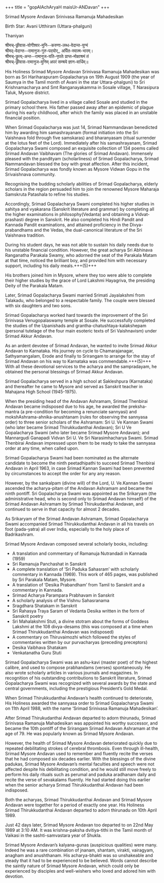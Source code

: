 +++
title = "gopAlAchAryaH maisUr-ANDavan"
+++


Srimad Mysore Andavan Srinivasa Ramanuja Mahadesikan

Birth Star: Avani Utthiram (Uttara-phalguni)  

Thaniyan

श्रीमच्-छ्रीवास-योगीश्वर-मुनि--करुणा-लब्ध-वेदान्त-युग्मं  
श्रीमद्-वेदान्त--रामानुज-गुरु-पदयोर्,, अर्पित-स्वात्म-भारम्।  
श्रीमच्-छ्रुत्य्-अन्त--रामानुज-यति-नृपतेः प्राप्त-मोक्षाश्रमं तं  
श्रीमच्-छ्रीवास-रामानुज-मुनिम् अपरं सम्श्रये ज्ञान-वार्धिम्॥



His Holiness Srimad Mysore Andavan Srinivasa Ramanuja Mahadesikan was born as Sri Hariharapuram Gopalacharya on 19th August 1909 (the   year of Saumya in the Tamil month of Avani in the star Uttara-phalguni) to Sri Krishnamacharya and Smt Ranganayakamma in Sosale village, T Narasipura Taluk, Mysore district.

Srimad Gopalacharya lived in a village called Sosale and studied in the primary school there. His father passed away after an epidemic of plague during his early childhood, after which the family was placed in an unstable financial position.

When Srimad Gopalacharya was just 14, Srimad Nammandavan benedicted him by awarding him samashrayanam (formal initiation into the Sri Vaishnava fold through five samskaras) and bharanyasam (ritual surrender at the lotus feet of the Lord).  Immediately after his samashrayanam, Srimad Gopalacharya Swami composed an exquisite collection of 134 poems called Srimad Andavan Vaibhavam (The glories of Srimad Andavan). Immensely pleased with the pandityam (scholarliness) of Srimad Gopalacharya, Srimad Nammandavan blessed the boy with great affection. After this incident, Srimad Gopalacharya was fondly known as Mysore Vidwan Gopu in the Srivaishnava community.

Recognising the budding scholarly abilities of Srimad Gopalacharya, elderly scholars in the region persuaded him to join the renowned Mysore Maharaja Samskruta Patashala to refine his studies.

Accordingly, Srimad Gopalacharya Swami completed  his higher studies in sahitya and vyakarana (Sanskrit literature and grammar) by completing all the higher examinations in philosophy(Vedanta)  and obtaining a Vidvat-prashasti degree in Sanskrit. He also completed his Hindi Pandit and Kannada Pandit examinations, and attained proficiency in the Divya-prabandhams and the Vedas, the dual-canonical literature of the Sri Vaishnava tradition.

During his student days, he was not able to sustain his daily needs due to his unstable financial condition. However, the great acharya Sri Abhinava Ranganatha Parakala Swamy, who adorned the seat of the Parakala Matam at that time,  noticed the brilliant boy, and provided him with necessary support, including his daily meals.+++(5)+++

His brothers joined him in Mysore, where they too were able to complete their higher studies by the grace of Lord Lakshmi Hayagriva, the presiding Deity of the Parakala Matam.

Later, Srimad Gopalacharya Swami  married Srimati Jayalakshmi from Talakadu, who belonged to a respectable family. The couple were blessed with six daughters and two sons.

Srimad Gopalacharya worked hard towards the improvement of the Sri Srinivasa Venugopalaswamy temple at Sosale. He successfully completed the studies of the Upanishads and grantha-chatushtaya-kalakshepam (personal tutelage of the four main esoteric texts of Sri Vaishnavism) under Srimad Akkur Andavan.

As an ardent devotee of Srimad Andavan, he wanted to invite Srimad Akkur Andavan to Karnataka. His journey on cycle to Chamarajanagar, Sathyamangalam, Erode and  finally to Srirangam to arrange for the stay of Srimad Andavan on his way to Karnataka was commendable.+++(5)+++ With all these devotional services to the acharya and the sampradayam, he obtained the personal blessings of Srimad Akkur Andavan.

Srimad Gopalacharya served in a high school at Sakleshpura (Karnataka) and thereafter he came to Mysore and served as Sanskrit teacher in Mahajana High School (1945-1975).

When the presiding head of the Andavan Ashramam, Srimad Thenbirai Andavan became indisposed due to his age, he awarded the preksha-mantra (a pre-condition for becoming a renunciate sannyasi) and  mokshAshrama-ahnika-anushtanam (rules for observing the sannyasa order) to three  senior scholars of the Ashramam:  Sri U. Ve Kannan Swami (who later became Srimad Thirukkudanthai Andavan); Sri U Ve Gopalacharya Swami (who later became Srimad Mysore Andavan); and Mannargudi Ganapadi Vidvan Sri U. Ve Sri Narasimhacharya Swami. Srimad Thenbirai Andavan impressed upon them to be ready to take the sannyasa order at any time, when called upon.

Srimad Gopalacharya Swami had been nominated as the alternate candidate to become the ninth peetadhipathi to succeed Srimad Thenbirai Andavan in April 1963, in case Srimad Kannan Swami had been prevented by circumstances to accept the   order for any any reason.

However, by the sankalpam (divine will) of the Lord, U. Ve.Kannan Swami ascended the acharya-pitam of the Andavan Ashramam and became the ninth pontiff. Sri Gopalacharya Swami  was appointed as the Srikaryam (the administrative head, who is second only to Srimad Andavan himself) of the Srimad Andavan Ashramam by Srimad Thirukudanthai Andavan, and continued to serve in that capacity for almost 2 decades.

As Srikaryam of the Srimad Andavan Ashramam, Srimad Gopalacharya Swami accompanied Srimad Thirukkudanthai Andavan in all his travels on foot (pada-yatra) all over India, especially to the holy place of Badrikashram.

Srimad  Mysore Andavan composed several scholarly books, including:

- A translation and commentary of Ramanuja Nutrandadi in Kannada (1959)
- Sri Ramanuja Panchashat in Sanskrit
- A complete translation of ‘Sri Paduka Sahasram’ with scholarly commentary in Kannada (1969). This work of 465 pages, was published by Sri Parakala Matam, Mysore.
- A translation of ‘Desika Prabandham’ from Tamil to Sanskrit and a commentary in Kannada.
- Srimad Acharya Parampara Prabhavam in Sanskrit
- A scholarly analysis of the Vishnu Sahasranama
- Sragdhara Shatakam in Sanskrit
- Sri Rahasya Traya Saram of Vedanta Desika written in the form of Sanskrit poetry
- Sri Mahalakshmi Stuti, a divine stotram about the forms of Goddess Lakshmi at the 108 divya-desams (this was composed at a time when Srimad Thirukkudanthai Andavan was indisposed)
- A commentary on Thiruvaimozhi which followed the styles of commentaries written by our purvacharyas (preceding preceptors)  
- Desika Vaibhava Shatakam
- Venkatanatha Guru Stuti

Srimad Gopalacharya Swami  was an ashu-kavi (master poet) of the highest calibre, and used to compose prabhandams (verses) spontaneously.  He also wrote scholarly articles in various journals and magazines. In recognition of his outstanding contributions to Sanskrit literature, Srimad Gopalacharya Swami was recognized with several awards by the state and central governments, including the prestigious President’s Gold Medal.

When Srimad Thirukkudanthai Andavan’s health continued to deteriorate, His Holiness awarded the sannyasa order to Srimad Gopalacharya Swami on 11th April 1988, with the name ‘Srimad Srinivasa Ramanuja Mahadesikan’.

After Srimad Thirukudanthai Andavan departed to adorn thirunadu, Srimad Srinivasa Ramanuja Mahadesikan was appointed his worthy successor, and became the 10th pontiff of the Srirangam Srimad Andavan Ashramam at the age of 79.  He was popularly known as Srimad Mysore Andavan.

However, the health of Srimad Mysore Andavan deteriorated quickly due to repeated debilitating strokes of cerebral thrombosis. Even through ill-health, Srimad Mysore Andavan  used to remember and fluently recite the verses that he had composed six decades earlier.  With the blessings of the divine padukas, Srimad Mysore Andavan’s mental faculties and  speech were not affected despite his debilitating condition, and he would still move freely to  perform his daily rituals such as perumal and paduka aradhanam daily and recite the verse of sevakalams fluently. He had started doing this earlier  when the senior acharya Srimad Thirukkudanthai Andavan had been indisposed.

Both the acharyas, Srimad Thirukkudanthai Andavan and Srimad Mysore Andavan were together for a period of exactly one year. His Holiness Srimad Thirukkudanthai Andavan departed to adorn thirunadu on 10th April 1989.

Just 42 days later, Srimad Mysore Andavan too departed to on 22nd May 1989 at 3:10 AM. It was krishna-paksha dvitiya-tithi in the Tamil month of Vaikasi in the sashti-samvastara year of Shukla.

Srimad Mysore Andavan’s kalyana-gunas (auspicious qualities) were many. Indeed he was a rare combination of jnanam, shantam, virakti, vairagyam, anagham and anushthanam. His acharya-bhakti was so unshakeable and steady that it had to be experienced to be believed. Words cannot describe  the saintly nature of Srimad Mysore Andavan, which could only be experienced by disciples and well-wishers who loved and adored him with devotion.